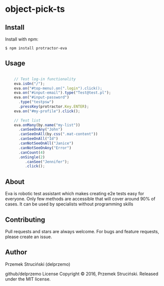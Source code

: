 # object-pick-ts


## Install
Install with npm:

```$ npm install protractor-eva```

## Usage

```ts

    // Test log-in functionality
    eva.isOn("/");
    eva.on("#top-menu).on(".login").click();
    eva.on("#input-email").type("Test@test.pl");
    eva.on("#input-password")
      .type("testpsw")
      .pressKey(protractor.Key.ENTER);
    eva.on("#my-profile").click();
    
    // Test list
    eva.onMany(by.name("my-list"))
      .canSeeOnAny("John")
      .canSeeOnAll(by.css(".mat-content"))
      .canSeeOnAll("Id")
      .canNotSeeOnAll("Janice")
      .canNotSeeOnAny("Error")
      .canCount(4)
      .onSingle(2)
         .canSee("Jennifer");
         .click();
```
        
## About
Eva is robotic test assistant which makes creating e2e tests easy for everyone. Only few methods are accessible that will cover around 90% of cases. It can be used by specialists without programming skills

## Contributing
Pull requests and stars are always welcome. For bugs and feature requests, please create an issue.

## Author
Przemek Struciński (delprzemo)

github/delprzemo
License
Copyright © 2016, Przemek Struciński. Released under the MIT license.
